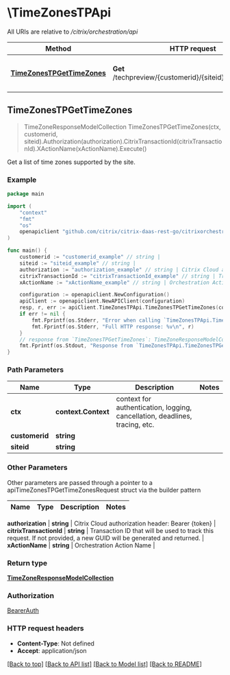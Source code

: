# \TimeZonesTPApi

All URIs are relative to */citrix/orchestration/api*

Method | HTTP request | Description
------------- | ------------- | -------------
[**TimeZonesTPGetTimeZones**](TimeZonesTPApi.md#TimeZonesTPGetTimeZones) | **Get** /techpreview/{customerid}/{siteid}/TimeZones/All | Get a list of time zones supported by the site.



## TimeZonesTPGetTimeZones

> TimeZoneResponseModelCollection TimeZonesTPGetTimeZones(ctx, customerid, siteid).Authorization(authorization).CitrixTransactionId(citrixTransactionId).XActionName(xActionName).Execute()

Get a list of time zones supported by the site.



### Example

```go
package main

import (
    "context"
    "fmt"
    "os"
    openapiclient "github.com/citrix/citrix-daas-rest-go/citrixorchestration"
)

func main() {
    customerid := "customerid_example" // string | 
    siteid := "siteid_example" // string | 
    authorization := "authorization_example" // string | Citrix Cloud authorization header: Bearer {token} (optional)
    citrixTransactionId := "citrixTransactionId_example" // string | Transaction ID that will be used to track this request. If not provided, a new GUID will be generated and returned. (optional)
    xActionName := "xActionName_example" // string | Orchestration Action Name (optional)

    configuration := openapiclient.NewConfiguration()
    apiClient := openapiclient.NewAPIClient(configuration)
    resp, r, err := apiClient.TimeZonesTPApi.TimeZonesTPGetTimeZones(context.Background(), customerid, siteid).Authorization(authorization).CitrixTransactionId(citrixTransactionId).XActionName(xActionName).Execute()
    if err != nil {
        fmt.Fprintf(os.Stderr, "Error when calling `TimeZonesTPApi.TimeZonesTPGetTimeZones``: %v\n", err)
        fmt.Fprintf(os.Stderr, "Full HTTP response: %v\n", r)
    }
    // response from `TimeZonesTPGetTimeZones`: TimeZoneResponseModelCollection
    fmt.Fprintf(os.Stdout, "Response from `TimeZonesTPApi.TimeZonesTPGetTimeZones`: %v\n", resp)
}
```

### Path Parameters


Name | Type | Description  | Notes
------------- | ------------- | ------------- | -------------
**ctx** | **context.Context** | context for authentication, logging, cancellation, deadlines, tracing, etc.
**customerid** | **string** |  | 
**siteid** | **string** |  | 

### Other Parameters

Other parameters are passed through a pointer to a apiTimeZonesTPGetTimeZonesRequest struct via the builder pattern


Name | Type | Description  | Notes
------------- | ------------- | ------------- | -------------


 **authorization** | **string** | Citrix Cloud authorization header: Bearer {token} | 
 **citrixTransactionId** | **string** | Transaction ID that will be used to track this request. If not provided, a new GUID will be generated and returned. | 
 **xActionName** | **string** | Orchestration Action Name | 

### Return type

[**TimeZoneResponseModelCollection**](TimeZoneResponseModelCollection.md)

### Authorization

[BearerAuth](../README.md#BearerAuth)

### HTTP request headers

- **Content-Type**: Not defined
- **Accept**: application/json

[[Back to top]](#) [[Back to API list]](../README.md#documentation-for-api-endpoints)
[[Back to Model list]](../README.md#documentation-for-models)
[[Back to README]](../README.md)

